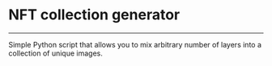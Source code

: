 # NFT collection generator
___

Simple Python script that allows you to mix arbitrary number of layers into a collection of unique images.